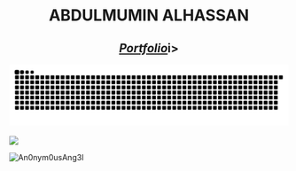 <h1 align="center">ABDULMUMIN ALHASSAN</h1>

<h2 align="center"><b><i><a href="https://alhaji-sama.netlify.app/">Portfolio</a></i>i></b></h2>





![Snake animation](./assets/grid-snake.svg)

<a href="https://github-readme-streak-stats.herokuapp.com?user=An0nym0usAng3l&theme=nightowl">
  <img align="center" src="https://github-readme-streak-stats.herokuapp.com?user=An0nym0usAng3l&theme=nightowl" />
</a>
<!--<a href="https://github-readme-stats.vercel.app/api?username=An0nym0usAng3l&count_private=true&show_icons=true&theme=nightowl">
  <img align="center" src="https://github-readme-stats.vercel.app/api?username=An0nym0usAng3l&count_private=true&show_icons=true&theme=nightowl" />
</a>
<br />
<a href="https://github-readme-stats.vercel.app/api/wakatime?username=@An0nym0usAng3l">
  <img align="center" src="https://github-readme-stats.vercel.app/api/wakatime?username=@An0nym0usAng3l&theme=nightowl&v=2" />
</a>
<a href="https://github-readme-stats.vercel.app/api/top-langs/?username=An0nym0usAng3l">
  <img align="center" src="https://github-readme-stats.vercel.app/api/top-langs/?username=An0nym0usAng3l&theme=nightowl" />
</a> -->
<br />
<p align="left"> <img src="https://komarev.com/ghpvc/?username=An0nym0usAng3l&label=Profile%20views&color=001727&style=plastic&label=Profile+Hits" alt="An0nym0usAng3l" /> </p>



<!--
**An0nym0usAng3l/An0nym0usAng3l** is a ✨ _special_ ✨ repository because its `README.md` (this file) appears on your GitHub profile.

Here are some ideas to get you started:

- 🔭 I’m currently working on ...
- 🌱 I’m currently learning ...
- 👯 I’m looking to collaborate on ...
- 🤔 I’m looking for help with ...
- 💬 Ask me about ...
- 📫 How to reach me: ...
- 😄 Pronouns: ...
- ⚡ Fun fact: ...
-->

